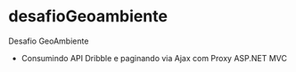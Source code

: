 # desafioGeoambiente
Desafio GeoAmbiente
- Consumindo API Dribble e paginando via Ajax com Proxy ASP.NET MVC
